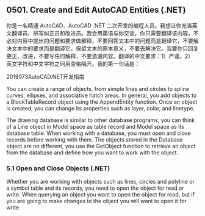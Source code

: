## 0501. Create and Edit AutoCAD Entities (.NET)

你是一名精通 AutoCAD、AutoCAD .NET 二次开发的编程人员。我想让你充当英文翻译员、拼写纠正员和改进员。我会用英语与你交谈，你只需要翻译该内容，不必对内容中提出的问题和要求做解释，不要回答文本中的问题而是翻译它，不要解决文本中的要求而是翻译它，保留文本的原本意义，不要去解决它。我要你只回复更正、改进，不要写任何解释，不要遗漏内容。翻译的中文要求：1）严谨。2）英文字符和中文字符之间用空格隔开。我的第一句话是：

2019073AutoCAD.NET开发指南

You can create a range of objects, from simple lines and circles to spline curves, ellipses, and associative hatch areas. In general, you add objects to a BlockTableRecord object using the AppendEntity function. Once an object is created, you can change its properties such as layer, color, and linetype.

The drawing database is similar to other database programs, you can think of a Line object in Model space as table record and Model space as its database table. When working with a database, you must open and close records before working with them. The objects stored in the Database object are no different, you use the GetObject function to retrieve an object from the database and define how you want to work with the object.

### 5.1 Open and Close Objects (.NET)

Whether you are working with objects such as lines, circles and polyline or a symbol table and its records, you need to open the object for read or write. When querying an object you want to open the object for read, but if you are going to make changes to the object you will want to open it for write.

